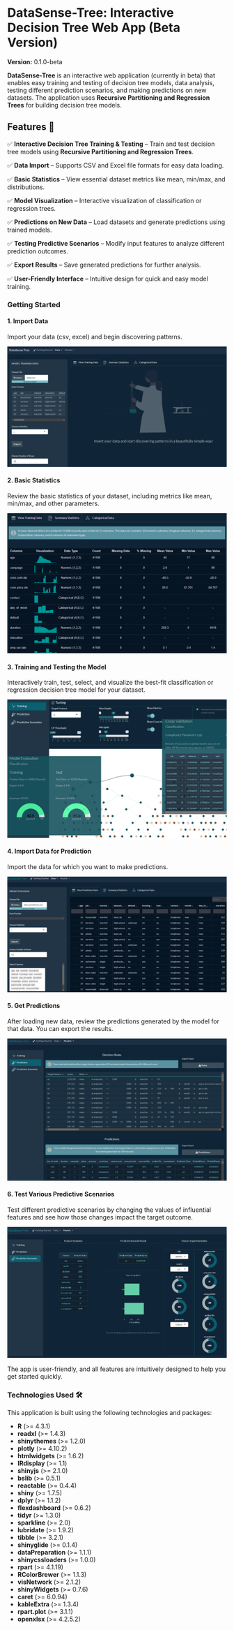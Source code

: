 # DataSense-Tree: Interactive Decision Tree Web App (Beta Version)

**Version:** 0.1.0-beta

**DataSense-Tree** is an interactive web application (currently in beta) that enables easy training and testing of decision tree models, data analysis, testing different prediction scenarios, and making predictions on new datasets. The application uses **Recursive Partitioning and Regression Trees** for building decision tree models.

## Features 🌟

✅ **Interactive Decision Tree Training & Testing** – Train and test decision tree models using **Recursive Partitioning and Regression Trees**.  

✅ **Data Import** – Supports CSV and Excel file formats for easy data loading.  

✅ **Basic Statistics** – View essential dataset metrics like mean, min/max, and distributions.  

✅ **Model Visualization** – Interactive visualization of classification or regression trees.  

✅ **Predictions on New Data** – Load datasets and generate predictions using trained models.  

✅ **Testing Predictive Scenarios** – Modify input features to analyze different prediction outcomes.  

✅ **Export Results** – Save generated predictions for further analysis.  

✅ **User-Friendly Interface** – Intuitive design for quick and easy model training. 


### Getting Started

#### 1. **Import Data** 

   Import your data (csv, excel) and begin discovering patterns.
   
   ![Import Your Data](images/preview_data_screen.png)


#### 2. **Basic Statistics** 

   Review the basic statistics of your dataset, including metrics like mean, min/max, and other parameters.
   
   ![Basic Statistics](images/statistics_table_screen.png)


#### 3. **Training and Testing the Model** 

   Interactively train, test, select, and visualize the best-fit classification or regression decision tree model for your dataset.
   
   ![Model Training](images/model_train_screen.png)


#### 4. **Import Data for Prediction** 

   Import the data for which you want to make predictions.
   
   ![Import Prediction Data](images/insert_pred_data_screen.png)

#### 5. **Get Predictions**

   After loading new data, review the predictions generated by the model for that data. You can export the results.
   
   ![Get Predictions](images/predictions_table_screen.png)

#### 6. **Test Various Predictive Scenarios**

   Test different predictive scenarios by changing the values of influential features and see how those changes impact the target outcome.
   
   ![Test Scenarios](images/predictive_scenarios_screen.png)
   


The app is user-friendly, and all features are intuitively designed to help you get started quickly.


### Technologies Used 🛠️

This application is built using the following technologies and packages:

- **R** (>= 4.3.1)
- **readxl** (>= 1.4.3) 
- **shinythemes** (>= 1.2.0) 
- **plotly** (>= 4.10.2) 
- **htmlwidgets** (>= 1.6.2) 
- **IRdisplay** (>= 1.1) 
- **shinyjs** (>= 2.1.0) 
- **bslib** (>= 0.5.1) 
- **reactable** (>= 0.4.4) 
- **shiny** (>= 1.7.5) 
- **dplyr** (>= 1.1.2) 
- **flexdashboard** (>= 0.6.2) 
- **tidyr** (>= 1.3.0) 
- **sparkline** (>= 2.0) 
- **lubridate** (>= 1.9.2) 
- **tibble** (>= 3.2.1) 
- **shinyglide** (>= 0.1.4) 
- **dataPreparation** (>= 1.1.1) 
- **shinycssloaders** (>= 1.0.0) 
- **rpart** (>= 4.1.19) 
- **RColorBrewer** (>= 1.1.3) 
- **visNetwork** (>= 2.1.2) 
- **shinyWidgets** (>= 0.7.6) 
- **caret** (>= 6.0.94) 
- **kableExtra** (>= 1.3.4) 
- **rpart.plot** (>= 3.1.1) 
- **openxlsx** (>= 4.2.5.2) 
